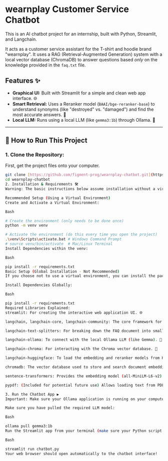 # wearnplay Customer Service Chatbot

This is an AI chatbot project for an internship, built with Python, Streamlit, and Langchain.

It acts as a customer service assistant for the T-shirt and hoodie brand "wearnplay". It uses a RAG (Retrieval-Augmented Generation) system with a local vector database (ChromaDB) to answer questions based *only* on the knowledge provided in the `faq.txt` file.

## Features ✨

* **Graphical UI:** Built with Streamlit for a simple and clean web app interface. 🌐
* **Smart Retrieval:** Uses a Reranker model (`BAAI/bge-reranker-base`) to understand synonyms (like "destroyed" vs. "damaged") and find the most accurate answers. 🧠
* **Local LLM:** Runs using a local LLM (like `gemma3:1b`) through Ollama. 🤖

---

## 🚀 How to Run This Project

### 1. Clone the Repository:

First, get the project files onto your computer.

```bash
git clone [https://github.com/figment-prog/wearnplay-chatbot.git](https://github.com/figment-prog/wearnplay-chatbot.git)
cd wearnplay-chatbot
2. Installation & Requirements 🛠️
Warning: The basic instructions below assume installation without a virtual environment, which will install packages globally. Using a virtual environment is strongly recommended for Python projects to avoid conflicts.

Recommended Setup (Using a Virtual Environment)
Create and Activate a Virtual Environment:

Bash

# Create the environment (only needs to be done once)
python -m venv venv

# Activate the environment (do this every time you open the project)
.\venv\Scripts\activate.bat # Windows Command Prompt
# source venv/bin/activate  # Mac/Linux Terminal
Install Dependencies within the venv:

Bash

pip install -r requirements.txt
Basic Setup (Global Installation - Not Recommended)
If you choose not to use a virtual environment, you can install the packages directly:

Install Dependencies Globally:

Bash

pip install -r requirements.txt
Required Libraries Explained:
streamlit: For creating the interactive web application UI. 🌐

langchain, langchain-core, langchain-community: The core framework for building the AI logic and connecting components. 🧠

langchain-text-splitters: For breaking down the FAQ document into smaller chunks. ✂️

langchain-ollama: To connect with the local Ollama LLM (like Gemma). 🤖

langchain-chroma: For interacting with the Chroma vector database. 💾

langchain-huggingface: To load the embedding and reranker models from Hugging Face. 🤗

chromadb: The vector database used to store and search document embeddings. 🔎

sentence-transformers: Provides the embedding model (all-MiniLM-L6-v2) and the reranker model (BAAI/bge-reranker-base). ↔️

pypdf: (Included for potential future use) Allows loading text from PDF documents. 📄

3. Run the Chatbot App ▶️
Important: Make sure your Ollama application is running on your computer.

Make sure you have pulled the required LLM model:

Bash

ollama pull gemma3:1b
Run the Streamlit app from your terminal (make sure your Python script is named chatbot.py):

Bash

streamlit run chatbot.py
Your web browser should open automatically to the chatbot interface!